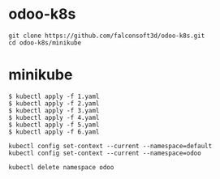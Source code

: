 # odoo-k8s

````
git clone https://github.com/falconsoft3d/odoo-k8s.git
cd odoo-k8s/minikube
````

# minikube
````
$ kubectl apply -f 1.yaml
$ kubectl apply -f 2.yaml
$ kubectl apply -f 3.yaml
$ kubectl apply -f 4.yaml
$ kubectl apply -f 5.yaml
$ kubectl apply -f 6.yaml
````


````
kubectl config set-context --current --namespace=default
kubectl config set-context --current --namespace=odoo
````

````
kubectl delete namespace odoo 
````
